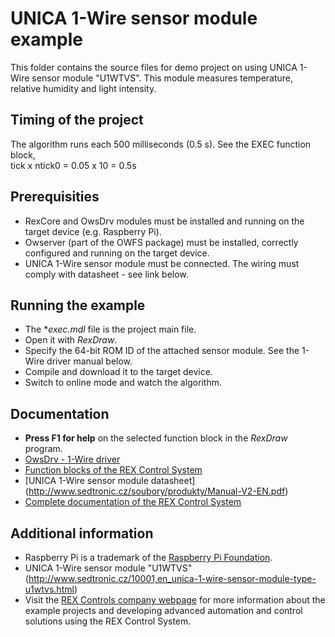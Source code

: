 ﻿UNICA 1-Wire sensor module example 
==================================

This folder contains the source files for demo project on using UNICA 1-Wire sensor module "U1WTVS".
This module measures temperature, relative humidity and light intensity.

## Timing of the project ##
The algorithm runs each 500 milliseconds (0.5 s). See the EXEC function block,  
tick x ntick0 = 0.05 x 10 = 0.5s 

## Prerequisities ##
- RexCore and OwsDrv modules must be installed and running on the target 
  device (e.g. Raspberry Pi).
- Owserver (part of the OWFS package) must be installed, correctly configured 
  and running on the target device.
- UNICA 1-Wire sensor module must be connected. The wiring must comply with datasheet - see link below. 

## Running the example ##
- The **exec.mdl* file is the project main file.
- Open it with *RexDraw*.
- Specify the 64-bit ROM ID of the attached sensor module. See the 1-Wire 
  driver manual below.
- Compile and download it to the target device.
- Switch to online mode and watch the algorithm.

## Documentation ##
- **Press F1 for help** on the selected function block in the *RexDraw* program.
- [OwsDrv - 1-Wire driver](https://www.rexcontrols.com/media/2.50.1/doc/ENGLISH/MANUALS/OwsDrv/OwsDrv_ENG.html)
- [Function blocks of the REX Control System](https://www.rexcontrols.com/media/2.50.1/doc/ENGLISH/MANUALS/BRef/BRef_ENG.html)
- [UNICA 1-Wire sensor module datasheet] (http://www.sedtronic.cz/soubory/produkty/Manual-V2-EN.pdf)
- [Complete documentation of the REX Control System](http://www.rexcontrols.com/documentation-and-support)

## Additional information ##
- Raspberry Pi is a trademark of the [Raspberry Pi Foundation](http://www.raspberrypi.org).
- UNICA 1-Wire sensor module "U1WTVS" (http://www.sedtronic.cz/10001,en_unica-1-wire-sensor-module-type-u1wtvs.html)
- Visit the [REX Controls company webpage](http://www.rexcontrols.com) 
for more information about the example projects and developing advanced 
automation and control solutions using the REX Control System.
